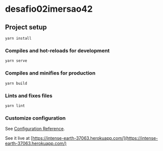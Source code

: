 # desafio02imersao42

## Project setup 
```
yarn install
```

### Compiles and hot-reloads for development
```
yarn serve
```

### Compiles and minifies for production
```
yarn build
```

### Lints and fixes files
```
yarn lint
```

### Customize configuration
See [Configuration Reference](https://cli.vuejs.org/config/).

See it live at [https://intense-earth-37063.herokuapp.com/](https://intense-earth-37063.herokuapp.com/)
